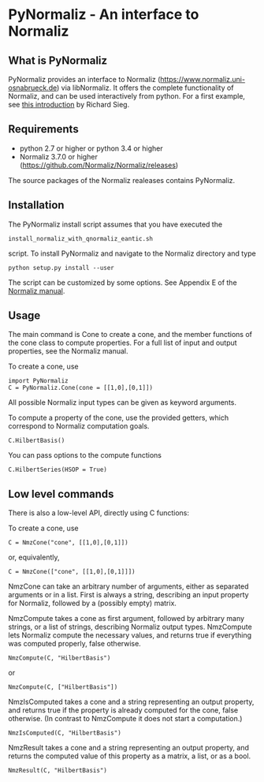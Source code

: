 # PyNormaliz - An interface to Normaliz


## What is PyNormaliz

PyNormaliz provides an interface to Normaliz (https://www.normaliz.uni-osnabrueck.de) via libNormaliz. It offers the complete functionality of Normaliz, and can be used interactively from python. For a first example, see [this introduction](doc/PyNormaliz_Tutorial.pdf) by Richard Sieg.


## Requirements

* python 2.7 or higher or python 3.4 or higher
* Normaliz 3.7.0 or higher (https://github.com/Normaliz/Normaliz/releases)

The source packages of the Normaliz realeases contains PyNormaliz.

## Installation

The PyNormaliz install script assumes that you have executed the

    install_normaliz_with_qnormaliz_eantic.sh

script. To install PyNormaliz and navigate to the Normaliz directory and type

    python setup.py install --user


The script can be customized by some options. See Appendix E of the [Normaliz manual](https://github.com/Normaliz/Normaliz/blob/master/doc/Normaliz.pdf).

## Usage

The main command is Cone to create a cone, and the member functions
of the cone class to compute properties. For a full list of input and output
properties, see the Normaliz manual.

To create a cone, use

    import PyNormaliz
    C = PyNormaliz.Cone(cone = [[1,0],[0,1]])


All possible Normaliz input types can be given as keyword arguments.

To compute a property of the cone, use the provided getters, which correspond to Normaliz computation goals.

    C.HilbertBasis()

You can pass options to the compute functions

    C.HilbertSeries(HSOP = True)

## Low level commands

There is also a low-level API, directly using C functions:

To create a cone, use

    C = NmzCone("cone", [[1,0],[0,1]])

or, equivalently,

    C = NmzCone(["cone", [[1,0],[0,1]]])

NmzCone can take an arbitrary number of arguments, either as separated arguments or in a list. First is always a string, describing an input property for Normaliz, followed by a (possibly empty) matrix.

NmzCompute takes a cone as first argument, followed by arbitrary many strings, or a list of strings, describing Normaliz output types. NmzCompute lets Normaliz compute the necessary values, and returns true if everything was computed properly, false otherwise.

    NmzCompute(C, "HilbertBasis")

or

    NmzCompute(C, ["HilbertBasis"])


NmzIsComputed takes a cone and a string representing an output property, and returns true if the property is already computed for the cone, false otherwise. (In contrast to NmzCompute it does not start a computation.)

    NmzIsComputed(C, "HilbertBasis")


NmzResult takes a cone and a string representing an output property, and returns the computed value of this property as a matrix, a list, or as a bool.

    NmzResult(C, "HilbertBasis")
